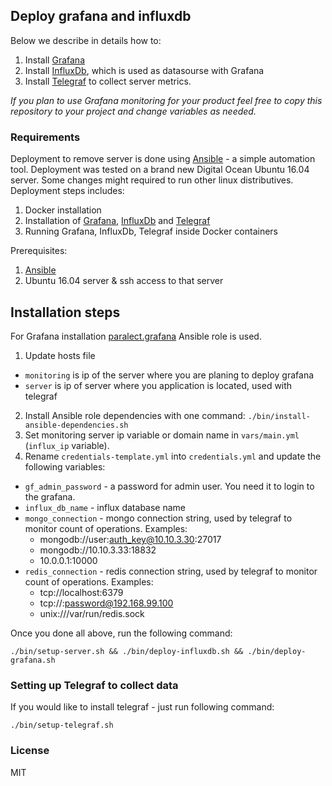 ## Deploy grafana and influxdb

Below we describe in details how to:

1. Install [Grafana](https://github.com/grafana/grafana)
2. Install [InfluxDb](https://github.com/influxdata/influxdb), which is used as datasourse with Grafana
3. Install [Telegraf](https://github.com/influxdata/telegraf) to collect server metrics.

*If you plan to use Grafana monitoring for your product feel free to copy this repository to your project and change variables as needed.*

### Requirements

Deployment to remove server is done using [Ansible](https://www.ansible.com/) - a simple automation tool. Deployment was tested on a brand new Digital Ocean Ubuntu 16.04 server. Some changes might required to run other linux distributives. Deployment steps includes:

1. Docker installation
2. Installation of [Grafana](https://github.com/grafana/grafana), [InfluxDb](https://github.com/influxdata/influxdb) and [Telegraf](https://github.com/influxdata/telegraf)
3. Running Grafana, InfluxDb, Telegraf inside Docker containers

Prerequisites:

1. [Ansible](http://docs.ansible.com/ansible/intro_installation.html)
2. Ubuntu 16.04 server & ssh access to that server

## Installation steps

For Grafana installation [paralect.grafana](https://galaxy.ansible.com/paralect/grafana/) Ansible role is used.

1. Update hosts file
  - ```monitoring``` is ip of the server where you are planing to deploy grafana
  - ```server``` is ip of server where you application is located, used with telegraf
2. Install Ansible role dependencies with one command: `./bin/install-ansible-dependencies.sh`
3. Set monitoring server ip variable or domain name in `vars/main.yml` (`influx_ip` variable).
4. Rename `credentials-template.yml` into `credentials.yml` and update the following variables:
  - `gf_admin_password` - a password for admin user. You need it to login to the grafana.
  - `influx_db_name` - influx database name
  - `mongo_connection` - mongo connection string, used by telegraf to monitor count of operations. Examples:
    * mongodb://user:auth_key@10.10.3.30:27017
    * mongodb://10.10.3.33:18832
    * 10.0.0.1:10000
  - `redis_connection` - redis connection string, used by telegraf to monitor count of operations. Examples:
    * tcp://localhost:6379
    * tcp://:password@192.168.99.100
    * unix:///var/run/redis.sock

Once you done all above, run the following command:
```
./bin/setup-server.sh && ./bin/deploy-influxdb.sh && ./bin/deploy-grafana.sh
```

### Setting up Telegraf to collect data

If you would like to install telegraf - just run following command:

```
./bin/setup-telegraf.sh
```

### License

MIT
